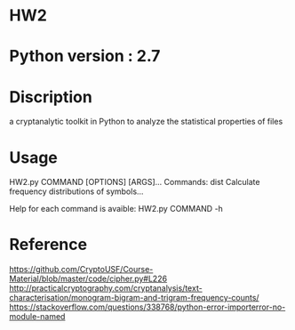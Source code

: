 # HW2
# Python version : 2.7
# Discription
a cryptanalytic toolkit in Python to analyze the statistical properties of files

# Usage
HW2.py COMMAND [OPTIONS] [ARGS]...
Commands:
dist     Calculate frequency distributions of symbols...

Help for each command is avaible:
HW2.py COMMAND -h

# Reference
https://github.com/CryptoUSF/Course-Material/blob/master/code/cipher.py#L226
http://practicalcryptography.com/cryptanalysis/text-characterisation/monogram-bigram-and-trigram-frequency-counts/
https://stackoverflow.com/questions/338768/python-error-importerror-no-module-named
